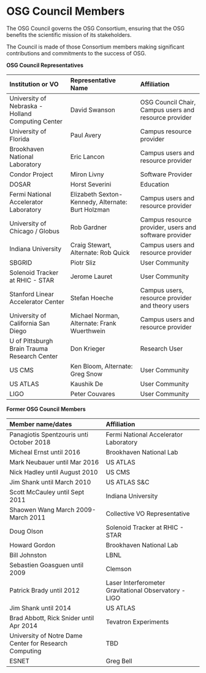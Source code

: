 # OSG Council Members

The OSG Council governs the OSG Consortium, ensuring that the OSG benefits the scientific mission of its stakeholders.

The Council is made of those Consortium members making significant contributions and commitments to the success of OSG.

**OSG Council Representatives**

| Institution or VO                                 | Representative Name                               | Affiliation                                           |
|:--------------------------------------------------|:--------------------------------------------------|:------------------------------------------------------|
| University of Nebraska - Holland Computing Center | David Swanson                                     | OSG Council Chair, Campus users and resource provider |
| University of Florida                             | Paul Avery                                        | Campus resource provider                              |
| Brookhaven National Laboratory                    | Eric Lancon                                       | Campus users and resource provider                    |
| Condor Project                                    | Miron Livny                                       | Software Provider                                     |
| DOSAR                                             | Horst Severini                                    | Education                                             |
| Fermi National Accelerator Laboratory             | Elizabeth Sexton-Kennedy, Alternate: Burt Holzman | Campus users and resource provider                    |
| University of Chicago / Globus                    | Rob Gardner                                       | Campus resource provider, users and software provider |
| Indiana University                                | Craig Stewart, Alternate: Rob Quick               | Campus users and resource provider                    |
| SBGRID                                            | Piotr Sliz                                        | User Community                                        |
| Solenoid Tracker at RHIC - STAR                   | Jerome Lauret                                     | User Community                                        |
| Stanford Linear Accelerator Center                | Stefan Hoeche                                     | Campus users, resource provider and theory users      |
| University of California San Diego                | Michael Norman, Alternate: Frank Wuerthwein       | Campus users and resource provider                    |
| U of Pittsburgh Brain Trauma Research Center      | Don Krieger                                       | Research User                                         |
| US CMS                                            | Ken Bloom, Alternate: Greg Snow                   | User Community                                        |
| US ATLAS                                          | Kaushik De                                        | User Community                                        |
| LIGO                                              | Peter Couvares                                    | User Community                                        |

**Former OSG Council Members**

| Member name/dates                                      | Affiliation                                           |
|:-------------------------------------------------------|:------------------------------------------------------|
| Panagiotis Spentzouris unti October 2018               | Fermi National Accelerator Laboratory                 |
| Micheal Ernst until 2016                               | Brookhaven National Lab                               |
| Mark Neubauer until Mar 2016                           | US ATLAS                                              |
| Nick Hadley until August 2010                          | US CMS                                                |
| Jim Shank until March 2010                             | US ATLAS S&C                                          |
| Scott McCauley until Sept 2011                         | Indiana University                                    |
| Shaowen Wang March 2009-March 2011                     | Collective VO Representative                          |
| Doug Olson                                             | Solenoid Tracker at RHIC - STAR                       |
| Howard Gordon                                          | Brookhaven National Lab                               |
| Bill Johnston                                          | LBNL                                                  |
| Sebastien Goasguen until 2009                          | Clemson                                               |
| Patrick Brady until 2012                               | Laser Interferometer Gravitational Observatory - LIGO |
| Jim Shank until 2014                                   | US ATLAS                                              |
| Brad Abbott, Rick Snider until Apr 2014                | Tevatron Experiments                                  |
| University of Notre Dame Center for Research Computing | TBD                                                   |
| ESNET                                                  | Greg Bell                                             |
